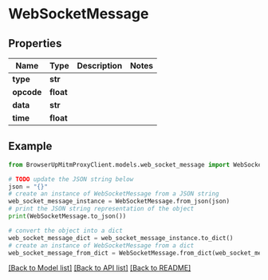 # WebSocketMessage


## Properties

Name | Type | Description | Notes
------------ | ------------- | ------------- | -------------
**type** | **str** |  | 
**opcode** | **float** |  | 
**data** | **str** |  | 
**time** | **float** |  | 

## Example

```python
from BrowserUpMitmProxyClient.models.web_socket_message import WebSocketMessage

# TODO update the JSON string below
json = "{}"
# create an instance of WebSocketMessage from a JSON string
web_socket_message_instance = WebSocketMessage.from_json(json)
# print the JSON string representation of the object
print(WebSocketMessage.to_json())

# convert the object into a dict
web_socket_message_dict = web_socket_message_instance.to_dict()
# create an instance of WebSocketMessage from a dict
web_socket_message_from_dict = WebSocketMessage.from_dict(web_socket_message_dict)
```
[[Back to Model list]](../README.md#documentation-for-models) [[Back to API list]](../README.md#documentation-for-api-endpoints) [[Back to README]](../README.md)


